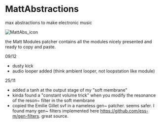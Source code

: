 # MattAbstractions
max abstractions to make electronic music

![MattAbs_icon](https://github.com/user-attachments/assets/ccd71170-0de5-438a-9ca7-b68f53adca42)

the Matt Modules patcher contains all the modules nicely presented and ready to copy and paste.


09/12
- dusty kick
- audio looper added (think ambient looper, not loopstation like module)

25/11 
- added a tanh at the output stage of my "soft membrane"
- kinda found a "constant volume trick" when you modify the resonance of the reson~ filter in the soft membrane
- copied the Emilie Gillet svf in a nameless gen~ patcher. seems safer.
  I found many gen~ filters implemented here https://github.com/ess-m/gen-filters. great source.

  
